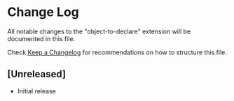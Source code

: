 # Change Log

All notable changes to the "object-to-declare" extension will be documented in this file.

Check [Keep a Changelog](http://keepachangelog.com/) for recommendations on how to structure this file.

## [Unreleased]

- Initial release